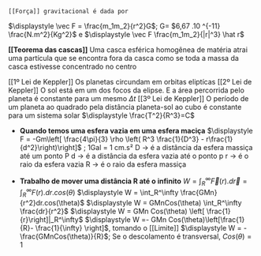 
	[[Força]] gravitacional é dada por
$\displaystyle \vec F = \frac{m_1m_2}{r^2}G$; G= $6,67 .10 ^{-11} \frac{N.m^2}{Kg^2}$
e $\displaystyle \vec F \frac{m_1m_2}{|r|^3} \hat r$ 

**[[Teorema das cascas]]**
	Uma casca esférica homogênea de matéria atrai uma partícula que se encontra fora da casca como se toda a massa da casca estivesse concentrado no centro


[[1º Lei de Keppler]]
	Os planetas circundam em orbitas eliptícas
[[2º Lei de Keppler]]
	O sol está em um dos focos da elipse. E a área percorrida pelo planeta é constante para um mesmo $\Delta t$ 
[[3º Lei de Keppler]]
	O período de um planeta ao quadrado pela distância planeta-sol ao cubo é constante para um sistema solar
	$\displaystyle \frac{T^2}{R^3}=C$

- **Quando temos uma esfera vazia em uma esfera maciça**
	$\displaystyle F = -Gm\left[ \frac{4\pi}{3} \rho \left( R^3 \frac{1}{D^3} - r\frac{1}{d^2}\right)\right]$ ; 1Gal = 1 cm.s²
	D -> é a distância da esfera massiça até um ponto P
	d -> é a distância da esfera vazia até o ponto p
	r -> é o raio da esfera vazia
	R -> é o raio da esfera massiça

- **Trabalho de mover uma distância R até o infinito**
	$\displaystyle W = \int_R^\infty \vec F(r). d\vec {r} = \int_R^\infty F(r). dr. cos(\theta)$
	$\displaystyle W = \int_R^\infty \frac{GMn}{r^2}dr.cos(\theta)$
	$\displaystyle W = GMnCos(\theta) \int_R^\infty \frac{dr}{r^2}$
	$\displaystyle W = GMn Cos(\theta) \left[ \frac{1}{r}\right]|_R^\infty$
	$\displaystyle W =- GMn Cos(\theta)\left[\frac{1}{R}- \frac{1}{\infty} \right]$, tomando o [[Limite]]
	$\displaystyle W = - \frac{GMnCos(\theta)}{R}$; Se o descolamento é transversal, $Cos(\theta) = 1$